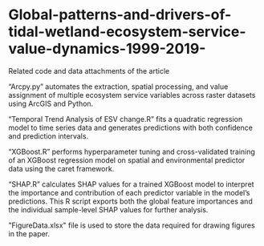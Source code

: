 # Global-patterns-and-drivers-of-tidal-wetland-ecosystem-service-value-dynamics-1999-2019-
Related code and data attachments of the article


“Arcpy.py” automates the extraction, spatial processing, and value assignment of multiple ecosystem service variables across raster datasets using ArcGIS and Python.

“Temporal Trend Analysis of ESV change.R” fits a quadratic regression model to time series data and generates predictions with both confidence and prediction intervals.

“XGBoost.R” performs hyperparameter tuning and cross-validated training of an XGBoost regression model on spatial and environmental predictor data using the caret framework.

“SHAP.R” calculates SHAP values for a trained XGBoost model to interpret the importance and contribution of each predictor variable in the model’s predictions. This R script exports both the global feature importances and the individual sample-level SHAP values for further analysis.

"FigureData.xlsx" file is used to store the data required for drawing figures in the paper.
